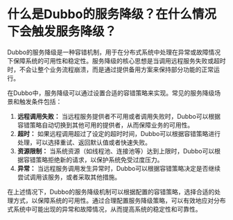 # 什么是Dubbo的服务降级？在什么情况下会触发服务降级？

Dubbo的服务降级是一种容错机制，用于在分布式系统中处理在异常或故障情况下保障系统的可用性和稳定性。服务降级的核心思想是当调用远程服务失败或超时时，不会让整个业务流程崩溃，而是通过提供备用方案来保持部分功能的正常运行。

在Dubbo中，服务降级可以通过设置合适的容错策略来实现。常见的服务降级场景和触发条件包括：

1. **远程调用失败：** 当远程服务提供者不可用或者调用失败时，Dubbo可以根据容错策略自动切换到其他可用的提供者，从而保障业务的可用性。
2. **超时：** 如果远程调用超过了设定的超时时间，Dubbo可以根据容错策略进行处理，可以选择重试、返回默认值或者快速失败。
3. **资源限制：** 当系统资源（如线程池、连接池等）达到上限时，Dubbo可以根据容错策略拒绝新的请求，以保护系统免受过度压力。
4. **异常：** 当远程服务调用发生异常时，Dubbo可以根据容错策略决定是否继续尝试调用该服务，或者采取其他措施。

在上述情况下，Dubbo的服务降级机制可以根据配置的容错策略，选择合适的处理方式，以保障系统的可用性。通过合理配置服务降级策略，可以有效地应对分布式系统中可能出现的异常和故障情况，从而提高系统的稳定性和可靠性。
